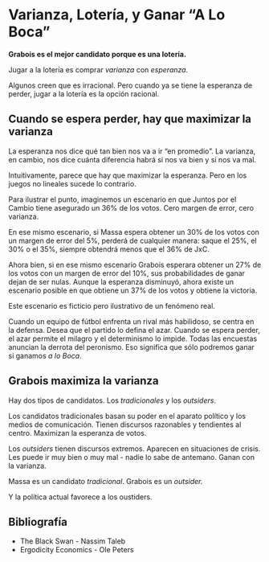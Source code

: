 # Varianza, Lotería, y Ganar “A Lo Boca”

**Grabois es el mejor candidato porque es una lotería.**

Jugar a la lotería es comprar *varianza* con *esperanza.*

Algunos creen que es irracional. Pero cuando ya se tiene la esperanza de perder, jugar a la lotería es la opción racional. 

## Cuando se espera perder, hay que maximizar la varianza

La esperanza nos dice qué tan bien nos va a ir “en promedio”. La varianza, en cambio, nos dice cuánta diferencia habrá si nos va bien y si nos va mal.

Intuitivamente, parece que hay que maximizar la esperanza. Pero en los juegos no lineales sucede lo contrario.

Para ilustrar el punto, imaginemos un escenario en que Juntos por el Cambio tiene asegurado un 36% de los votos. Cero margen de error, cero varianza.

En ese mismo escenario, si Massa espera obtener un 30% de los votos con un margen de error del 5%, perderá de cualquier manera: saque el 25%, el 30% o el 35%, siempre obtendrá menos que el 36% de JxC.

Ahora bien, si en ese mismo escenario Grabois esperara obtener un 27% de los votos con un margen de error del 10%, sus probabilidades de ganar dejan de ser nulas. Aunque la esperanza disminuyó, ahora existe un escenario posible en que obtiene un 37% de los votos y obtiene la victoria.

Este escenario es ficticio pero ilustrativo de un fenómeno real. 

Cuando un equipo de fútbol enfrenta un rival más habilidoso, se centra en la defensa. Desea que el partido lo defina el azar. Cuando se espera perder, el azar permite el milagro y el determinismo lo impide. Todas las encuestas anuncian la derrota del peronismo. Eso significa que sólo podremos ganar si ganamos *a lo Boca*.

## Grabois maximiza la varianza

Hay dos tipos de candidatos. Los *tradicionales* y los *outsiders*.

Los candidatos tradicionales basan su poder en el aparato político y los medios de comunicación. Tienen discursos razonables y tendientes al centro. Maximizan la esperanza de votos.

Los *outsiders* tienen discursos extremos. Aparecen en situaciones de crisis. Les puede ir muy bien o muy mal - nadie lo sabe de antemano. Ganan con la varianza.

Massa es un candidato *tradicional*. Grabois es un *outsider.* 

Y la política actual favorece a los oustiders.

## Bibliografía

- The Black Swan - Nassim Taleb
- Ergodicity Economics - Ole Peters

